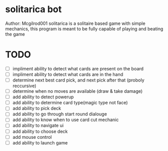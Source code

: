 # solitarica bot

Author: Mcgilrod001
solitarica is a solitaire based game with simple mechanics, this program is meant to be fully capable of playing and beating the game
# TODO

- [ ] impliment ability to detect what cards are present on the board
- [ ] impliment ability to detect what cards are in the hand
- [ ] determine next best card pick, and next pick after that (proboly reccursive)
- [ ] determine when no moves are available (draw & take damage)
- [ ] add ability to detect powerup
- [ ] add ability to determine card type(magic type not face)
- [ ] add ability to pick deck
- [ ] add ability to go through start round dialouge
- [ ] add ability to know when to use card cut mechanic
- [ ] add ability to navigate ui
- [ ] add ability to choose deck
- [ ] add mouse control
- [ ] add ability to launch game
